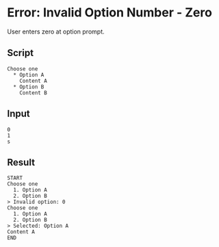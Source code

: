 # Error: Invalid Option Number - Zero

User enters zero at option prompt.

## Script
```cuentitos
Choose one
  * Option A
    Content A
  * Option B
    Content B
```

## Input
```input
0
1
s
```

## Result
```result
START
Choose one
  1. Option A
  2. Option B
> Invalid option: 0
Choose one
  1. Option A
  2. Option B
> Selected: Option A
Content A
END
```
